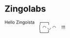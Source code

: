 # Zingolabs

Hello Zingoista&emsp;╭──╮<br>
&emsp;&emsp;&emsp;&emsp;&emsp;&emsp;&emsp;&emsp;│ ◠ ◡ ◠ &emsp;!!!<br>
&emsp;&emsp;&emsp;&emsp;&emsp;&emsp;&emsp;&emsp;╰──╯
